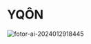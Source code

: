 # YQÔN
![fotor-ai-2024012918445](https://github.com/a-xvii/yqon/assets/157997055/c16ed813-8ca4-4f84-8c22-6bcba1ae03ea)
